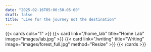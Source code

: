 ```yaml
---
date: "2025-02-16T05:00:50-05:00"
draft: false
title: "Live for the journey not the destination"
---
```


{{< cards cols="1" >}}
{{< card link="/home_lab" title="Home Lab" image="images/lab.jpg"   >}}
{{< card link="/writing" title="Writing" image="images/forest_full.jpg"  method="Resize" >}}
{{< /cards >}}
